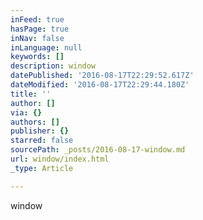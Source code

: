 ```yaml
---
inFeed: true
hasPage: true
inNav: false
inLanguage: null
keywords: []
description: window
datePublished: '2016-08-17T22:29:52.617Z'
dateModified: '2016-08-17T22:29:44.180Z'
title: ''
author: []
via: {}
authors: []
publisher: {}
starred: false
sourcePath: _posts/2016-08-17-window.md
url: window/index.html
_type: Article

---
```

window